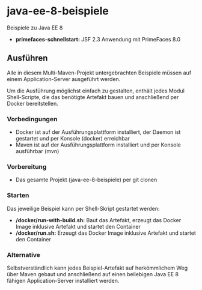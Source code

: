 # java-ee-8-beispiele
Beispiele zu Java EE 8
* **primefaces-schnellstart:** JSF 2.3 Anwendung mit PrimeFaces 8.0

## Ausführen
Alle in diesem Multi-Maven-Projekt untergebrachten Beispiele
müssen auf einem Application-Server ausgeführt werden. 

Um die Ausführung möglichst einfach zu gestalten, enthält jedes Modul Shell-Scripte, die das benötigte Artefakt bauen
 und anschließend per Docker bereitstellen.
 
 ### Vorbedingungen
 * Docker ist auf der Ausführungsplattform installiert, der Daemon ist gestartet und per Konsole (docker) erreichbar
 * Maven ist auf der Ausführungsplattform installiert und per Konsole ausführbar (mvn)
 
 ### Vorbereitung
 * Das gesamte Projekt (java-ee-8-beispiele) per git clonen
 
 ### Starten
 Das jeweilige Beispiel kann per Shell-Skript gestartet werden:
 * **<beispiel-modul>/docker/run-with-build.sh:** Baut das Artefakt, erzeugt das Docker Image inklusive Artefakt und startet
  den Container
 * **<beispiel-modul>/docker/run.sh:** Erzeugt das Docker Image inklusive Artefakt und startet den Container
 
 ### Alternative
 Selbstverständlich kann jedes Beispiel-Artefakt auf herkömmlichem Weg über Maven gebaut und anschließend auf einen
  beliebigen Java EE 8 fähigen Application-Server installiert werden.